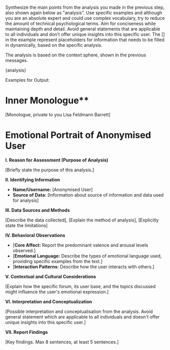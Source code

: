 Synthesize the main points from the analysis you made in the previous step, also shown again below as "analysis". Use specific examples and although you are an absolute expert and could use complex vocabulary, try to reduce the amount of technical psychological terms. Aim for conciseness while maintaining depth and detail. Avoid general statements that are applicable to all individuals and don’t offer unique insights into this specific user. The [] in the example represent placeholders for information that needs to be filled in dynamically, based on the specific analysis.

The analysis is based on the context sphere, shown in the previous messages.

<analysis>
{analysis}
</analysis>

Examples for Output: 
<example>
# Inner Monologue**

[Monologue, private to you Lisa Feldmann Barrett]

# Emotional Portrait of Anonymised User

**I. Reason for Assessment (Purpose of Analysis)**

[Briefly state the purpose of this analysis.]

**II. Identifying Information**

* **Name/Username:** [Anonymised User]
* **Source of Data:** [Information about source of information and data used for analysis]

**III. Data Sources and Methods**

[Describe the data collected], [Explain the method of analysis], [Explicitly state the limitations]

**IV. Behavioral Observations**

* [**Core Affect:** Report the predominant valence and arousal levels observed.]
* [**Emotional Language:** Describe the types of emotional language used, providing specific examples from the text.]
* [**Interaction Patterns:** Describe how the user interacts with others.]

**V.  Contextual and Cultural Considerations**

[Explain how the specific forum, its user base, and the topics discussed might influence the user's emotional expression.]

**VI. Interpretation and Conceptualization**

[Possible interpretation and conceptualisation from the analysis. Avoid general statement which are applicable to all individuals and doesn't offer unique insights into this specific user.]

**VII. Report Findings**

[Key findings. Max 8 sentences, at least 5 sentences.]
</example>